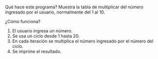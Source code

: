 Qué hace este programa?
Muestra la tabla de multiplicar del número ingresado por el usuario, normalmente del 1 al 10.

 ¿Cómo funciona?
1. El usuario ingresa un número.
2. Se usa un ciclo desde 1 hasta 20.
3. En cada iteración se multiplica el número ingresado por el número del ciclo.
4. Se imprime el resultado.
